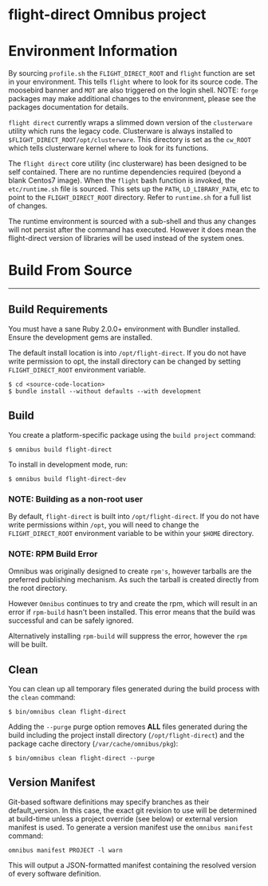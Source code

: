 flight-direct Omnibus project
=============================
# Environment Information

By sourcing `profile.sh` the `FLIGHT_DIRECT_ROOT` and `flight` function are
set in your environment. This tells `flight` where to look for its source
code. The moosebird banner and `MOT` are also triggered on the login shell.
NOTE: `forge` packages may make additional changes to the environment, 
please see the packages documentation for details.

`flight direct` currently wraps a slimmed down version of the `clusterware`
utility which runs the legacy code. Clusterware is always installed to
`$FLIGHT_DIRECT_ROOT/opt/clusterware`. This directory is set as the
`cw_ROOT` which tells clusterware kernel where to look for its functions.

The `flight direct` core utility (inc clusterware) has been designed to be
self contained. There are no runtime dependencies required (beyond a blank
Centos7 image). When the `flight` bash function is invoked, the
`etc/runtime.sh` file is sourced. This sets up the `PATH`, `LD_LIBRARY_PATH`,
etc to point to the `FLIGHT_DIRECT_ROOT` directory. Refer to `runtime.sh` 
for a full list of changes.

The runtime environment is sourced with a sub-shell and thus any changes
will not persist after the command has executed. However it does mean the
flight-direct version of libraries will be used instead of the system ones.

# Build From Source
-------------------
## Build Requirements
You must have a sane Ruby 2.0.0+ environment with Bundler installed. Ensure
the development gems are installed.

The default install location is into `/opt/flight-direct`. If you do not
have write permission to opt, the install directory can be changed by 
setting `FLIGHT_DIRECT_ROOT` environment variable.

```shell
$ cd <source-code-location>
$ bundle install --without defaults --with development
```
## Build

You create a platform-specific package using the `build project` command:

```shell
$ omnibus build flight-direct
```

To install in development mode, run:

```shell
$ omnibus build flight-direct-dev
```

### NOTE: Building as a non-root user

By default, `flight-direct` is built into `/opt/flight-direct`. If you do
not have write permissions within `/opt`, you will need to change the
`FLIGHT_DIRECT_ROOT` environment variable to be within your `$HOME`
directory.

### NOTE: RPM Build Error

Omnibus was originally designed to create `rpm's`, however tarballs are the
preferred publishing mechanism. As such the tarball is created directly
from the root directory.

However `Omnibus` continues to try and create the rpm, which will result in
an error if `rpm-build` hasn't been installed. This error means that the
build was successful and can be safely ignored.

Alternatively installing `rpm-build` will suppress the error, however the
`rpm` will be built.

## Clean

You can clean up all temporary files generated during the build process with
the `clean` command:

```shell
$ bin/omnibus clean flight-direct
```

Adding the `--purge` purge option removes __ALL__ files generated during the
build including the project install directory (`/opt/flight-direct`) and
the package cache directory (`/var/cache/omnibus/pkg`):

```shell
$ bin/omnibus clean flight-direct --purge
```

## Version Manifest

Git-based software definitions may specify branches as their
default_version. In this case, the exact git revision to use will be
determined at build-time unless a project override (see below) or
external version manifest is used.  To generate a version manifest use
the `omnibus manifest` command:

```
omnibus manifest PROJECT -l warn
```

This will output a JSON-formatted manifest containing the resolved
version of every software definition.

